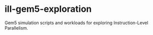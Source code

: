 # ill-gem5-exploration
Gem5 simulation scripts and workloads for exploring Instruction-Level Parallelism.
